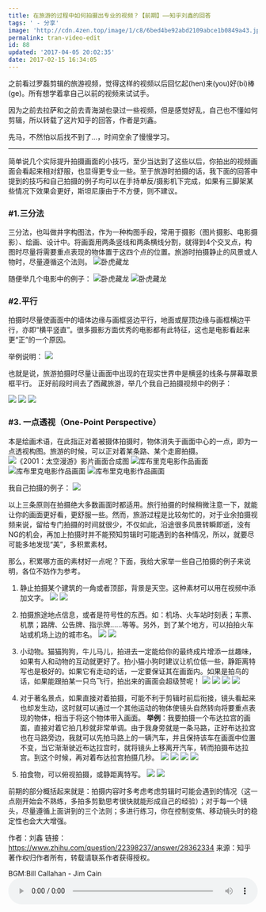 ```yaml
---
title: 在旅游的过程中如何拍摄出专业的视频？【前期】——知乎刘鑫的回答
tags: ' - 分享'
image: 'http://cdn.4zen.top/image/1/c8/6bed4be92abd2109abce1b0849a43.jpg'
permalink: tran-video-edit
id: 88
updated: '2017-04-05 20:02:35'
date: 2017-02-15 16:34:05
---
```


之前看过罗磊剪辑的旅游视频，觉得这样的视频以后回忆起(hen)来(you)好(bi)棒(ge)。所有想学着拿自己以前的视频来试试手。

因为之前去拉萨和之前去青海湖也录过一些视频，但是感觉好乱，自己也不懂如何剪辑，所以转载了这片知乎的回答，作者是刘鑫。

先马，不然怕以后找不到了...，时间空余了慢慢学习。

<hr />

简单说几个实际提升拍摄画面的小技巧，至少当达到了这些以后，你拍出的视频画面会看起来相对舒服，也显得更专业一些。至于旅游时拍摄的话，我下面的回答中提到的技巧和自己拍摄的例子均可以在手持单反/摄影机下完成，如果有三脚架某些情况下效果会更好，斯坦尼康由于不方便，则不建议。

### #1.三分法
三分法，也叫做井字构图法，作为一种构图手段，常用于摄影（图片摄影、电影摄影）、绘画、设计中。将画面用两条竖线和两条横线分割，就得到4个交叉点，构图时尽量将需要重点表现的物体置于这四个点的位置。旅游时拍摄静止的风景或人物时，尽量遵循这个法则。
![卧虎藏龙](http://cdn.4zen.top/image/2/a7/5741d549092610e3b1289f7038794.jpg)

随便举几个电影中的例子：
![卧虎藏龙](http://cdn.4zen.top/image/4/af/2fd71c5016ce5a16050498ebb8bdc.jpg)
![卧虎藏龙](http://cdn.4zen.top/image/d/9a/eef582119e519c6f0fce2636d3018.jpg)

### #2.平行
拍摄时尽量使画面中的墙体边缘与画框竖边平行，地面或屋顶边缘与画框横边平行，亦即“横平竖直”。很多摄影方面优秀的电影都有此特征，这也是电影看起来更“正”的一个原因。

举例说明：
![](http://cdn.4zen.top/image/9/2c/70111caaae89694e023c15289c793.jpg)

也就是说，旅游拍摄时尽量让画面中出现的在现实世界中是横竖的线条与屏幕取景框平行。
正好前段时间去了西藏旅游，举几个我自己拍摄视频中的例子：

![](http://cdn.4zen.top/image/8/dc/29f6d4580df3021b8b02236379e73.jpg)
![](http://cdn.4zen.top/image/8/57/d8a6b20e19e61909b3792d367af27.jpg)
![](http://cdn.4zen.top/image/0/05/60d136ec6d0657b8e51a8273b4d57.jpg)

### #3. 一点透视（One-Point Perspective）
本是绘画术语，在此指正对着被摄体拍摄时，物体消失于画面中心的一点，即为一点透视构图。旅游的时候，可以正对着某条路、某个走廊拍摄。
![《2001：太空漫游》影片画面合成图](http://cdn.4zen.top/image/5/91/e7ef899f6fe2685eaab49ed7cee7b.jpg)
![库布里克电影作品画面](http://cdn.4zen.top/image/2/c9/63fd1a16d4a785d7b6b0551971ccf.jpg)
![库布里克电影作品画面](http://cdn.4zen.top/image/6/f9/0e522bb46515bba9c8acc34dcecef.jpg)
![库布里克电影作品画面](http://cdn.4zen.top/image/1/a3/a81b4cb0e53689333b399bc108d3a.jpg)

我自己拍摄的例子：
![](http://cdn.4zen.top/image/5/7d/6dea8014bea288d7501509220780c.jpg)

以上三条原则在拍摄绝大多数画面时都适用。旅行拍摄的时候稍微注意一下，就能让你的画面更好看，更舒服一些。然而，旅游过程是比较匆忙的，对于业余拍摄视频来说，留给专门拍摄的时间就很少，不仅如此，沿途很多风景转瞬即逝，没有NG的机会，再加上拍摄时并不能预知剪辑时可能遇到的各种情况，所以，就要尽可能多地发现“美”，多积累素材。

那么，积累哪方面的素材好一点呢？下面，我给大家举一些自己拍摄的例子来说明，各位不妨作为参考。

1. 静止拍摄某个建筑的一角或者顶部，背景是天空。这种素材可以用在视频中添加文字。
![](http://cdn.4zen.top/image/c/c3/d274204da2a49df99b8c55a5cbbb9.jpg)
![](http://cdn.4zen.top/image/a/1f/4d560031bdf5e8becaa80ce4c26fd.jpg)

2. 拍摄旅途地点信息，或者是符号性的东西。如：机场、火车站时刻表；车票、机票；路牌、公告牌、指示牌……等等。另外，到了某个地方，可以拍拍火车站或机场上边的城市名。
![](http://cdn.4zen.top/image/c/37/14be5c40f3f6f18be68c2585ec302.jpg)
![](http://cdn.4zen.top/image/c/ee/be48a343cb9164dd99dc0a585e219.jpg)

3. 小动物。猫猫狗狗，牛儿马儿，拍进去一定能给你的最终成片增添一丝趣味，如果有人和动物的互动就更好了。拍小猫小狗时建议让机位低一些，静距离特写也是极好的。如果它有走动的话，一定要保证其在画面内。如果是拍鸟的话，如果能跟拍某一只鸟飞行，拍出来的画面会超级赞呢！
![](http://cdn.4zen.top/image/c/fc/a22d971dc7245336972646ef77441.jpg)
![](http://cdn.4zen.top/image/f/7e/ad4708fb00e8be4c0e434197d2eb7.jpg)
![](http://cdn.4zen.top/image/b/9c/5c97f7e0aae8e911d3fcaa8c6e714.jpg)
![](http://cdn.4zen.top/image/a/32/8a2e48489981a7187bc51a3c54bb0.jpg)

4. 对于著名景点，如果直接对着拍摄，可能不利于剪辑时前后衔接，镜头看起来也却发生动，这时就可以通过一个其他运动的物体使镜头自然转向将要重点表现的物体，相当于将这个物体带入画面。
**举例**：我要拍摄一个布达拉宫的画面，直接对着它拍几秒就非常单调。由于我身旁就是一条马路，正好布达拉宫也在马路旁边，我就可以先拍马路上的一辆汽车，并且保持该车在画面中位置不变，当它渐渐驶近布达拉宫时，就将镜头上移离开汽车，转而拍摄布达拉宫。到这个时候，再对着布达拉宫拍摄几秒。
![](http://cdn.4zen.top/image/0/06/f52b2764539a20fa403923a6688c3.jpg)
![](http://cdn.4zen.top/image/f/b1/1c44e592a42c02904af4637a2cdef.jpg)
![](http://cdn.4zen.top/image/e/7f/090348c5a3a5517b978a6423ce13f.jpg)
![](http://cdn.4zen.top/image/9/b8/27122f65bfc5c314bbe86a688c04b.jpg)

5. 拍食物，可以俯视拍摄，或静距离特写。
![](http://cdn.4zen.top/image/e/76/018f8299dec763178046829d6dae2.jpg)
![](http://cdn.4zen.top/image/6/5f/57bf8baa199ed9d9cffb9415c7615.jpg)

前期的部分概括起来就是：拍摄内容时多考虑考虑剪辑时可能会遇到的情况（这一点刚开始会不熟练，多拍多剪勤思考很快就能形成自己的经验）；对于每一个镜头，尽量遵循上面讲到的三个法则；多进行练习，你在控制变焦、移动镜头时的稳定性也会大大增强。

作者：刘鑫
链接：https://www.zhihu.com/question/22398237/answer/28362334
来源：知乎
著作权归作者所有，转载请联系作者获得授权。

BGM:Bill Callahan - Jim Cain
<audio class="wp-audio-shortcode" id="artbgm" loop="1" preload="auto" style="width: 100%;" controls="controls" src="http://cdn.4zen.top/Bill%20Callahan%20-%20Jim%20Cain.mp3"></audio>